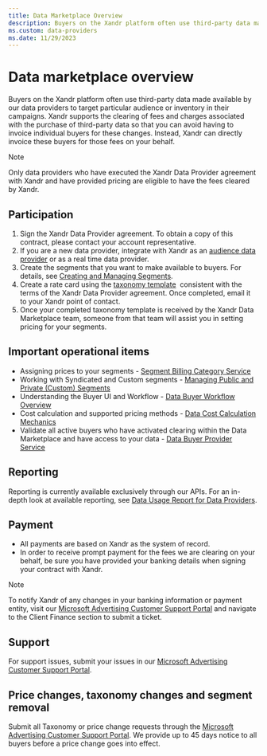 ```yaml
---
title: Data Marketplace Overview
description: Buyers on the Xandr platform often use third-party data made available by our data providers to target particular audience or inventory. Learn how Xandr helps by directly invoicing the buyers on your behalf. 
ms.custom: data-providers
ms.date: 11/29/2023
---
```


# Data marketplace overview

Buyers on the Xandr platform often use third-party data made available by our data providers to target particular audience or inventory in their campaigns. Xandr supports the clearing of fees and charges associated with the purchase of third-party data so that you can avoid having to invoice individual buyers for these changes. Instead, Xandr can directly invoice these buyers for those fees on your behalf.

> [!NOTE]
> Only data providers who have executed the Xandr Data Provider agreement with Xandr and have provided pricing are eligible to have the fees cleared by Xandr.

## Participation

1. Sign the Xandr Data Provider agreement. To obtain a copy of this contract, please contact your account representative.
1. If you are a new data provider, integrate with Xandr as an [audience data provider](audience-data-integrations.md) or as a real time data provider.
1. Create the segments that you want to make available to buyers. For details, see [Creating and Managing Segments](creating-and-managing-segments.md).
1. Create a rate card using the [taxonomy template](https://download.microsoft.com/download/a/5/1/a513362a-9ce9-486e-909b-90be51649dbd/taxonomy-template-new-7-19.xlsx)  consistent with the terms of the Xandr Data Provider agreement. Once completed, email it to your Xandr point of contact.
1. Once your completed taxonomy template is received by the Xandr Data Marketplace team, someone from that team will assist you in setting pricing for your segments.

## Important operational items

- Assigning prices to your segments - [Segment Billing Category Service](segment-billing-category-service.md)
- Working with Syndicated and Custom segments - [Managing Public and Private (Custom) Segments](managing-public-and-private-custom-segments.md)
- Understanding the Buyer UI and Workflow - [Data Buyer Workflow Overview](data-buyer-workflow-changes.md)
- Cost calculation and supported pricing methods - [Data Cost Calculation Mechanics](data-cost-calculation-mechanics.md)
- Validate all active buyers who have activated clearing within the Data Marketplace and have access to your data - [Data Buyer Provider Service](data-buyer-provider-service.md)

## Reporting

Reporting is currently available exclusively through our APIs. For an in-depth look at available reporting, see [Data Usage Report for Data Providers](data-usage-report-for-data-providers.md).

## Payment

- All payments are based on Xandr as the system of record.
- In order to receive prompt payment for the fees we are clearing on your behalf, be sure you have provided your banking details when signing your contract with Xandr.

> [!NOTE]
> To notify Xandr of any changes in your banking information or payment entity, visit our [Microsoft Advertising Customer Support Portal](https://support.ads.microsoft.com) and navigate to the Client Finance section to submit a ticket.

## Support

For support issues, submit your issues in our [Microsoft Advertising Customer Support Portal](https://support.ads.microsoft.com).

## Price changes, taxonomy changes and segment removal

Submit all Taxonomy or price change requests through the [Microsoft Advertising Customer Support Portal](https://support.ads.microsoft.com). We provide up to 45 days notice to all buyers before a price change goes into effect.
